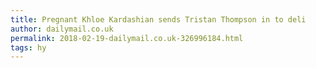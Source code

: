 ```yaml
---
title: Pregnant Khloe Kardashian sends Tristan Thompson in to deli
author: dailymail.co.uk
permalink: 2018-02-19-dailymail.co.uk-326996184.html
tags: hy
---
```


